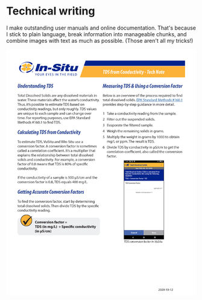 # Technical writing
I make outstanding user manuals and online documentation. That's because I stick to plain language, break information into manageable chunks, and combine images with text as much as possible. (Those aren't all my tricks!)

![A technical note I improved for In-Situ](../images/tdsTechNote.png)